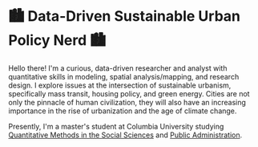 # 🏙️ Data-Driven Sustainable Urban Policy Nerd 🏙️ 
Hello there! I'm a curious, data-driven researcher and analyst with quantitative skills in modeling, spatial analysis/mapping, and research design. I explore issues at the intersection of sustainable urbanism, specifically mass transit, housing policy, and green energy. Cities are not only the pinnacle of human civilization, they will also have an increasing importance in the rise of urbanization and the age of climate change.

Presently, I'm a master's student at Columbia University studying [Quantitative Methods in the Social Sciences](https://qmss.columbia.edu) and [Public Administration](https://www.sipa.columbia.edu/sipa-education/masters-programs/master-public-administration). 

